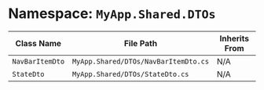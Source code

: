 # Namespace: `MyApp.Shared.DTOs`

| Class Name | File Path | Inherits From |
|------------|-----------|---------------|
| `NavBarItemDto` | `MyApp.Shared/DTOs/NavBarItemDto.cs` | N/A |
| `StateDto` | `MyApp.Shared/DTOs/StateDto.cs` | N/A |

